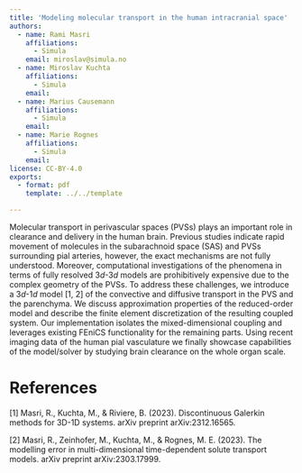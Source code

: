 ```yaml
---
title: 'Modeling molecular transport in the human intracranial space'
authors:
  - name: Rami Masri
    affiliations:
      - Simula
    email: miroslav@simula.no
  - name: Miroslav Kuchta
    affiliations:
      - Simula
    email:
  - name: Marius Causemann
    affiliations:
      - Simula
    email:
  - name: Marie Rognes
    affiliations:
      - Simula
    email:
license: CC-BY-4.0
exports:
  - format: pdf
    template: ../../template

---
```


Molecular transport in perivascular spaces (PVSs) plays an important role in clearance
and delivery in the human brain. Previous studies indicate rapid movement of molecules
in the subarachnoid space (SAS) and PVSs surrounding pial arteries, however, the exact
mechanisms are not fully understood. Moreover, computational investigations of the phenomena
in terms of fully resolved $3d$-$3d$ models are prohibitively expensive due to the complex
geometry of the PVSs. To address these challenges, we introduce a $3d$-$1d$ model [1, 2]
of the convective and diffusive transport in the PVS and the parenchyma. We discuss approximation
properties of the reduced-order model and describe the finite element discretization of the
resulting coupled system. Our implementation isolates the mixed-dimensional coupling and
leverages existing FEniCS functionality for the remaining parts. Using recent imaging data
of the human pial vasculature we finally showcase capabilities of the model/solver by studying
brain clearance on the whole organ scale.


# References
[1] Masri, R., Kuchta, M., & Riviere, B. (2023). Discontinuous Galerkin methods for 3D-1D systems. arXiv preprint arXiv:2312.16565.

[2] Masri, R., Zeinhofer, M., Kuchta, M., & Rognes, M. E. (2023). The modelling error in multi-dimensional time-dependent solute transport models. arXiv preprint arXiv:2303.17999.
